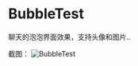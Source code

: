 BubbleTest
========

聊天的泡泡界面效果，支持头像和图片..

截图：
![BubbleTest](https://raw.githubusercontent.com/luowei/BubbleTest/master/doc/a.png)


